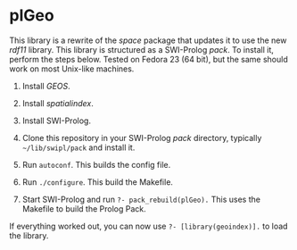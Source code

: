 # plGeo

This library is a rewrite of the _space_ package that updates it to
use the new _rdf11_ library.  This library is structured as a
SWI-Prolog _pack_.  To install it, perform the steps below.  Tested on
Fedora 23 (64 bit), but the same should work on most Unix-like
machines.

  1. Install _GEOS_.
  
  2. Install _spatialindex_.
  
  3. Install SWI-Prolog.
  
  4. Clone this repository in your SWI-Prolog _pack_ directory,
     typically `~/lib/swipl/pack` and install it.
  
  5. Run `autoconf`.  This builds the config file.
  
  6. Run `./configure`.  This build the Makefile.
  
  6. Start SWI-Prolog and run `?- pack_rebuild(plGeo).` This uses the
     Makefile to build the Prolog Pack.

If everything worked out, you can now use `?- [library(geoindex)].` to
load the library.
